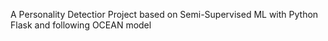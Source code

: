 A Personality Detectior Project based on Semi-Supervised ML with Python Flask and following OCEAN model

